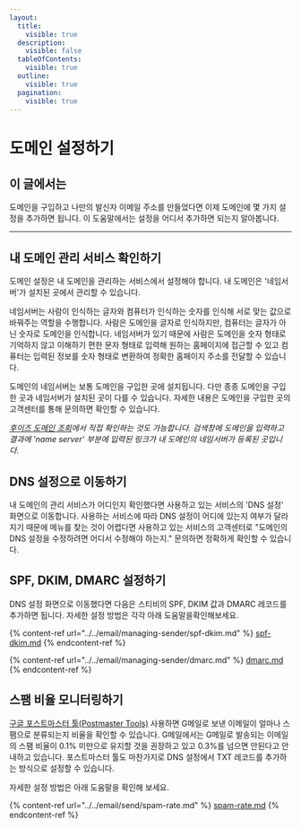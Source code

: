 ```yaml
---
layout:
  title:
    visible: true
  description:
    visible: false
  tableOfContents:
    visible: true
  outline:
    visible: true
  pagination:
    visible: true
---
```


# 도메인 설정하기

## 이 글에서는

도메인을 구입하고 나만의 발신자 이메일 주소를 만들었다면 이제 도메인에 몇 가지 설정을 추가하면 됩니다. 이 도움말에서는 설정을 어디서 추가하면 되는지 알아봅니다.&#x20;

***

## 내 도메인 관리 서비스 확인하기

도메인 설정은 내 도메인을 관리하는 서비스에서 설정해야 합니다. 내 도메인은 '네임서버'가 설치된 곳에서 관리할 수 있습니다.

네임서버는 사람이 인식하는 글자와 컴퓨터가 인식하는 숫자를 인식해 서로 맞는 값으로 바꿔주는 역할을 수행합니다. 사람은 도메인을 글자로 인식하지만, 컴퓨터는 글자가 아닌 숫자로 도메인을 인식합니다. 네임서버가 있기 때문에 사람은 도메인을 숫자 형태로 기억하지 않고 이해하기 편한 문자 형태로 입력해 원하는 홈페이지에 접근할 수 있고 컴퓨터는 입력된 정보를 숫자 형태로 변환하여 정확한 홈페이지 주소를 전달할 수 있습니다.

도메인의 네임서버는 보통 도메인을 구입한 곳에 설치됩니다. 다만 종종 도메인을 구입한 곳과 네임서버가 설치된 곳이 다를 수 있습니다. 자세한 내용은 도메인을 구입한 곳의 고객센터를 통해 문의하면 확인할 수 있습니다.

[_후이즈 도메인 조회_](https://xn--c79as89aj0e29b77z.xn--3e0b707e/kor/whois/whois.jsp)_에서 직접 확인하는 것도 가능합니다. 검색창에 도메인을 입력하고 결과에 'name server' 부분에 입력된 링크가 내 도메인의 네임서버가 등록된 곳입니다._



## DNS 설정으로 이동하기

내 도메인의 관리 서비스가 어디인지 확인했다면 사용하고 있는 서비스의 'DNS 설정' 화면으로 이동합니다. 사용하는 서비스에 따라 DNS 설정이 어디에 있는지 여부가 달라지기 때문에 메뉴를 찾는 것이 어렵다면 사용하고 있는 서비스의 고객센터로 "도메인의 DNS 설정을 수정하려면 어디서 수정해야 하는지." 문의하면 정확하게 확인할 수 있습니다.&#x20;



## SPF, DKIM, DMARC 설정하기

DNS 설정 화면으로 이동했다면 다음은 스티비의 SPF, DKIM 값과 DMARC 레코드를 추가하면 됩니다. 자세한 설정 방법은 각각 아래 도움말을확인해보세요.

{% content-ref url="../../email/managing-sender/spf-dkim.md" %}
[spf-dkim.md](../../email/managing-sender/spf-dkim.md)
{% endcontent-ref %}

{% content-ref url="../../email/managing-sender/dmarc.md" %}
[dmarc.md](../../email/managing-sender/dmarc.md)
{% endcontent-ref %}



## 스팸 비율 모니터링하기

[구글 포스트마스터 툴(Postmaster Tools)](https://support.google.com/a/answer/9981691?hl=ko\&ref=help.stibee.com) 사용하면 G메일로 보낸 이메일이 얼마나 스팸으로 분류되는지 비율을 확인할 수 있습니다. G메일에서는 G메일로 발송되는 이메일의 스팸 비율이 0.1% 미만으로 유지할 것을 권장하고 있고 0.3%를 넘으면 안된다고 안내하고 있습니다. 포스트마스터 툴도 마찬가지로 DNS 설정에서 TXT 레코드를 추가하는 방식으로 설정할 수 있습니다.&#x20;

자세한 설정 방법은 아래 도움말을 확인해 보세요.

{% content-ref url="../../email/send/spam-rate.md" %}
[spam-rate.md](../../email/send/spam-rate.md)
{% endcontent-ref %}

